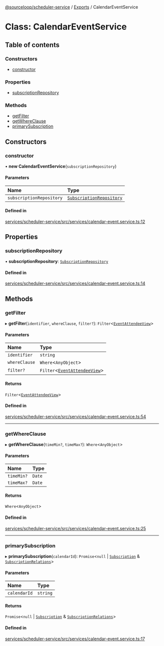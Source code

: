 [@sourceloop/scheduler-service](../README.md) / [Exports](../modules.md) / CalendarEventService

# Class: CalendarEventService

## Table of contents

### Constructors

- [constructor](CalendarEventService.md#constructor)

### Properties

- [subscriptionRepository](CalendarEventService.md#subscriptionrepository)

### Methods

- [getFilter](CalendarEventService.md#getfilter)
- [getWhereClause](CalendarEventService.md#getwhereclause)
- [primarySubscription](CalendarEventService.md#primarysubscription)

## Constructors

### constructor

• **new CalendarEventService**(`subscriptionRepository`)

#### Parameters

| Name | Type |
| :------ | :------ |
| `subscriptionRepository` | [`SubscriptionRepository`](SubscriptionRepository.md) |

#### Defined in

[services/scheduler-service/src/services/calendar-event.service.ts:12](https://github.com/sourcefuse/loopback4-microservice-catalog/blob/089fc2dc0/services/scheduler-service/src/services/calendar-event.service.ts#L12)

## Properties

### subscriptionRepository

• **subscriptionRepository**: [`SubscriptionRepository`](SubscriptionRepository.md)

#### Defined in

[services/scheduler-service/src/services/calendar-event.service.ts:14](https://github.com/sourcefuse/loopback4-microservice-catalog/blob/089fc2dc0/services/scheduler-service/src/services/calendar-event.service.ts#L14)

## Methods

### getFilter

▸ **getFilter**(`identifier`, `whereClause`, `filter?`): `Filter`<[`EventAttendeeView`](EventAttendeeView.md)\>

#### Parameters

| Name | Type |
| :------ | :------ |
| `identifier` | `string` |
| `whereClause` | `Where`<`AnyObject`\> |
| `filter?` | `Filter`<[`EventAttendeeView`](EventAttendeeView.md)\> |

#### Returns

`Filter`<[`EventAttendeeView`](EventAttendeeView.md)\>

#### Defined in

[services/scheduler-service/src/services/calendar-event.service.ts:54](https://github.com/sourcefuse/loopback4-microservice-catalog/blob/089fc2dc0/services/scheduler-service/src/services/calendar-event.service.ts#L54)

___

### getWhereClause

▸ **getWhereClause**(`timeMin?`, `timeMax?`): `Where`<`AnyObject`\>

#### Parameters

| Name | Type |
| :------ | :------ |
| `timeMin?` | `Date` |
| `timeMax?` | `Date` |

#### Returns

`Where`<`AnyObject`\>

#### Defined in

[services/scheduler-service/src/services/calendar-event.service.ts:25](https://github.com/sourcefuse/loopback4-microservice-catalog/blob/089fc2dc0/services/scheduler-service/src/services/calendar-event.service.ts#L25)

___

### primarySubscription

▸ **primarySubscription**(`calendarId`): `Promise`<``null`` \| [`Subscription`](Subscription.md) & [`SubscriptionRelations`](../interfaces/SubscriptionRelations.md)\>

#### Parameters

| Name | Type |
| :------ | :------ |
| `calendarId` | `string` |

#### Returns

`Promise`<``null`` \| [`Subscription`](Subscription.md) & [`SubscriptionRelations`](../interfaces/SubscriptionRelations.md)\>

#### Defined in

[services/scheduler-service/src/services/calendar-event.service.ts:17](https://github.com/sourcefuse/loopback4-microservice-catalog/blob/089fc2dc0/services/scheduler-service/src/services/calendar-event.service.ts#L17)
